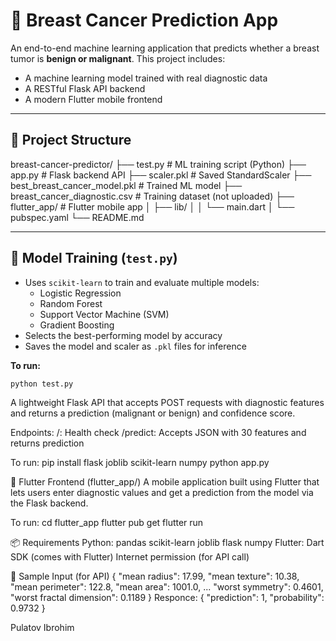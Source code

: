 # 🧠 Breast Cancer Prediction App

An end-to-end machine learning application that predicts whether a breast tumor is **benign or malignant**. This project includes:

- A machine learning model trained with real diagnostic data
- A RESTful Flask API backend
- A modern Flutter mobile frontend

---

## 📁 Project Structure

breast-cancer-predictor/
├── test.py # ML training script (Python)
├── app.py # Flask backend API
├── scaler.pkl # Saved StandardScaler
├── best_breast_cancer_model.pkl # Trained ML model
├── breast_cancer_diagnostic.csv # Training dataset (not uploaded)
├── flutter_app/ # Flutter mobile app
│ ├── lib/
│ │ └── main.dart
│ └── pubspec.yaml
└── README.md


---

## 🧠 Model Training (`test.py`)

- Uses `scikit-learn` to train and evaluate multiple models:
  - Logistic Regression
  - Random Forest
  - Support Vector Machine (SVM)
  - Gradient Boosting
- Selects the best-performing model by accuracy
- Saves the model and scaler as `.pkl` files for inference

**To run:**
```bash
python test.py
```
A lightweight Flask API that accepts POST requests with diagnostic features and returns a prediction (malignant or benign) and confidence score.

Endpoints:
/: Health check
/predict: Accepts JSON with 30 features and returns prediction

To run:
pip install flask joblib scikit-learn numpy
python app.py

📱 Flutter Frontend (flutter_app/)
A mobile application built using Flutter that lets users enter diagnostic values and get a prediction from the model via the Flask backend.

To run:
cd flutter_app
flutter pub get
flutter run

📦 Requirements
Python:
pandas
scikit-learn
joblib
flask
numpy
Flutter:
Dart SDK (comes with Flutter)
Internet permission (for API call)

🧪 Sample Input (for API)
{
  "mean radius": 17.99,
  "mean texture": 10.38,
  "mean perimeter": 122.8,
  "mean area": 1001.0,
  ...
  "worst symmetry": 0.4601,
  "worst fractal dimension": 0.1189
}
Responce:
{
  "prediction": 1,
  "probability": 0.9732
}

Pulatov Ibrohim
